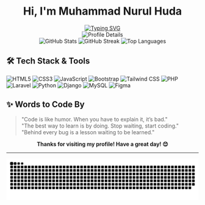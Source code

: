 <!-- Header -->
<h1 align="center">Hi, I'm Muhammad Nurul Huda</h1>

<div align="center">
  <a href="https://git.io/typing-svg">
    <img src="https://readme-typing-svg.demolab.com?font=Fira+Code&size=22&duration=3000&pause=1000&color=58A6FF&center=true&vCenter=true&width=600&lines=Welcome+to+my+GitHub+Profile!;I'm+a+Full-Stack+Web+Developer;Always+learning+new+technologies;Let's+build+something+amazing!" alt="Typing SVG" />
  </a>
</div>

<!-- GitHub Stats -->
<div align="center">
  <img src="https://github-profile-summary-cards.vercel.app/api/cards/profile-details?username=mnrlhuda&theme=tokyonight" alt="Profile Details"/><br/>
  <img height="180" src="https://github-readme-stats.vercel.app/api?username=mnrlhuda&show_icons=true&count_private=true&theme=tokyonight&hide_border=true&bg_color=00000000" alt="GitHub Stats"/>
  <img height="180" src="https://github-readme-streak-stats.herokuapp.com/?user=mnrlhuda&theme=tokyonight&hide_border=true&background=00000000" alt="GitHub Streak"/>
  <img height="180" src="https://github-readme-stats.vercel.app/api/top-langs/?username=mnrlhuda&layout=compact&theme=tokyonight&hide_border=true&bg_color=00000000" alt="Top Languages"/>
</div>

## 🛠 Tech Stack & Tools
<p>
  <!-- Frontend -->
  <img src="https://img.shields.io/badge/HTML5-E34F26?style=for-the-badge&logo=html5&logoColor=white" alt="HTML5"/>
  <img src="https://img.shields.io/badge/CSS3-1572B6?style=for-the-badge&logo=css3&logoColor=white" alt="CSS3"/>
  <img src="https://img.shields.io/badge/JavaScript-F7DF1E?style=for-the-badge&logo=javascript&logoColor=black" alt="JavaScript"/>
  <img src="https://img.shields.io/badge/Bootstrap-7952B3?style=for-the-badge&logo=bootstrap&logoColor=white" alt="Bootstrap"/>
  <img src="https://img.shields.io/badge/Tailwind_CSS-38B2AC?style=for-the-badge&logo=tailwind-css&logoColor=white" alt="Tailwind CSS"/>

  <!-- Backend -->
  <img src="https://img.shields.io/badge/PHP-777BB4?style=for-the-badge&logo=php&logoColor=white" alt="PHP"/>
  <img src="https://img.shields.io/badge/Laravel-FF2D20?style=for-the-badge&logo=laravel&logoColor=white" alt="Laravel"/>
  <img src="https://img.shields.io/badge/Python-3776AB?style=for-the-badge&logo=python&logoColor=white" alt="Python"/>
  <img src="https://img.shields.io/badge/Django-092E20?style=for-the-badge&logo=django&logoColor=white" alt="Django"/>

  <!-- Database -->
  <img src="https://img.shields.io/badge/MySQL-4479A1?style=for-the-badge&logo=mysql&logoColor=white" alt="MySQL"/>

  <!-- Design -->
  <img src="https://img.shields.io/badge/Figma-F24E1E?style=for-the-badge&logo=figma&logoColor=white" alt="Figma"/>
</p>

<!-- Motivational Quotes -->
## ✨ Words to Code By

> "Code is like humor. When you have to explain it, it’s bad."  
> "The best way to learn is by doing. Stop waiting, start coding."  
> "Behind every bug is a lesson waiting to be learned."


<!-- Footer -->
<div align="center">
  <strong>Thanks for visiting my profile! Have a great day! 😊</strong>
</div>

---

<div align="center">
  <img src="https://raw.githubusercontent.com/platane/snk/output/github-contribution-grid-snake-dark.svg" alt="Snake animation" />
</div>

